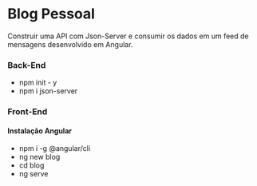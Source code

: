 # Blog Pessoal

Construir uma API com Json-Server e consumir os dados em um feed de mensagens desenvolvido em Angular.

### Back-End

- npm init - y
- npm i json-server


### Front-End

#### Instalação Angular
- npm i -g @angular/cli
- ng new blog
- cd blog 
- ng serve
